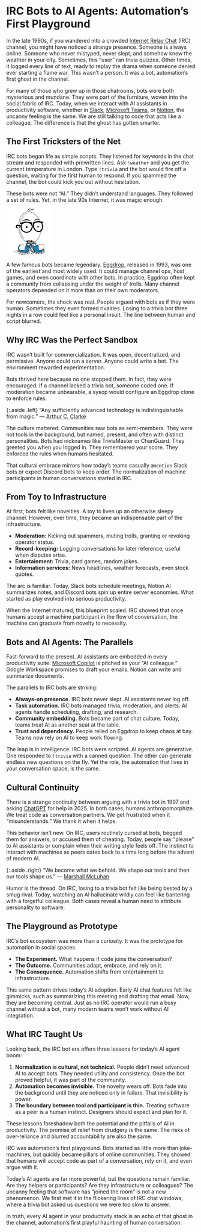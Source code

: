 # IRC Bots to AI Agents: Automation’s First Playground

In the late 1990s, if you wandered into a crowded [Internet Relay Chat](https://en.wikipedia.org/wiki/Internet_Relay_Chat) (IRC) channel, you might have noticed a strange presence. Someone is always online. Someone who never mistyped, never slept, and somehow knew the weather in your city. Sometimes, this “user” ran trivia quizzes. Other times, it logged every line of text, ready to replay the drama when someone denied ever starting a flame war. This wasn’t a person. It was a bot, automation’s first ghost in the channel.

For many of those who grew up in those chatrooms, bots were both mysterious and mundane. They were part of the furniture, woven into the social fabric of IRC. Today, when we interact with AI assistants in productivity software, whether in [Slack](https://slack.com/), [Microsoft Teams](https://en.wikipedia.org/wiki/Microsoft_Teams), or [Notion](https://www.notion.so/), the uncanny feeling is the same. We are still talking to code that acts like a colleague. The difference is that the ghost has gotten smarter.  

## The First Tricksters of the Net

IRC bots began life as simple scripts. They listened for keywords in the chat stream and responded with prewritten lines. Ask `!weather` and you get the current temperature in London. Type `!trivia` and the bot would fire off a question, waiting for the first human to respond. If you spammed the channel, the bot could kick you out without hesitation.  

These bots were not “AI.” They didn’t understand languages. They followed a set of rules. Yet, in the late 90s Internet, it was magic enough.

<a href="https://www.eggheads.org"><img class="small right" src="/static/2025/eggdrop.gif" alt="Eggdrop" loading="lazy"></a>  

A few famous bots became legendary. [Eggdrop](https://en.wikipedia.org/wiki/Eggdrop), released in 1993, was one of the earliest and most widely used. It could manage channel ops, host games, and even coordinate with other bots. In practice, Eggdrop often kept a community from collapsing under the weight of trolls. Many channel operators depended on it more than on their own moderators.  

For newcomers, the shock was real. People argued with bots as if they were human. Sometimes they even formed rivalries. Losing to a trivia bot three nights in a row could feel like a personal insult. The line between human and script blurred.  

## Why IRC Was the Perfect Sandbox

IRC wasn’t built for commercialization. It was open, decentralized, and permissive. Anyone could run a server. Anyone could write a bot. The environment rewarded experimentation.  

Bots thrived here because no one stopped them. In fact, they were encouraged. If a channel lacked a trivia bot, someone coded one. If moderation became unbearable, a sysop would configure an Eggdrop clone to enforce rules.

{:.aside .left}
“Any sufficiently advanced technology is indistinguishable from magic.” — [Arthur C. Clarke](https://en.wikipedia.org/wiki/Arthur_C._Clarke)

The culture mattered. Communities saw bots as semi-members. They were not tools in the background, but named, present, and often with distinct personalities. Bots had nicknames like TriviaMaster or ChanGuard. They greeted you when you logged in. They remembered your score. They enforced the rules when humans hesitated.  

That cultural embrace mirrors how today’s teams casually `@mention` Slack bots or expect Discord bots to keep order. The normalization of machine participants in human conversations started in IRC.  

## From Toy to Infrastructure

At first, bots felt like novelties. A toy to liven up an otherwise sleepy channel. However, over time, they became an indispensable part of the infrastructure.  

- **Moderation:** Kicking out spammers, muting trolls, granting or revoking operator status.  
- **Record-keeping:** Logging conversations for later reference, useful when disputes arise.  
- **Entertainment:** Trivia, card games, random jokes.  
- **Information services:** News headlines, weather forecasts, even stock quotes.  

The arc is familiar. Today, Slack bots schedule meetings, Notion AI summarizes notes, and Discord bots spin up entire server economies. What started as play evolved into serious productivity.  

When the Internet matured, this blueprint scaled. IRC showed that once humans accept a machine participant in the flow of conversation, the machine can graduate from novelty to necessity. 

## Bots and AI Agents: The Parallels

Fast-forward to the present. AI assistants are embedded in every productivity suite. [Microsoft Copilot](https://en.wikipedia.org/wiki/Microsoft_Copilot) is pitched as your “AI colleague.” Google Workspace promises to draft your emails. Notion can write and summarize documents.  

The parallels to IRC bots are striking:  

- **Always-on presence.** IRC bots never slept. AI assistants never log off.  
- **Task automation.** IRC bots managed trivia, moderation, and alerts. AI agents handle scheduling, drafting, and research.  
- **Community embedding.** Bots became part of chat culture. Today, teams treat AI as another seat at the table.  
- **Trust and dependency.** People relied on Eggdrop to keep chaos at bay. Teams now rely on AI to keep work flowing.  

The leap is in intelligence. IRC bots were scripted. AI agents are generative. One responded to `!trivia` with a canned question. The other can generate endless new questions on the fly. Yet the role, the automation that lives in your conversation space, is the same.  

## Cultural Continuity

There is a strange continuity between arguing with a trivia bot in 1997 and asking [ChatGPT](https://chatgpt.com/) for help in 2025. In both cases, humans anthropomorphize. We treat code as conversation partners. We get frustrated when it “misunderstands.” We thank it when it helps.  

This behavior isn’t new. On IRC, users routinely cursed at bots, begged them for answers, or accused them of cheating. Today, people say “please” to AI assistants or complain when their writing style feels off. The instinct to interact with machines as peers dates back to a time long before the advent of modern AI.

{:.aside .right}
“We become what we behold. We shape our tools and then our tools shape us.” — [Marshall McLuhan](https://en.wikipedia.org/wiki/Marshall_McLuhan)

Humor is the thread. On IRC, losing to a trivia bot felt like being bested by a smug rival. Today, watching an AI hallucinate wildly can feel like bantering with a forgetful colleague. Both cases reveal a human need to attribute personality to software.  

## The Playground as Prototype

IRC’s bot ecosystem was more than a curiosity. It was the prototype for automation in social spaces.  

- **The Experiment.** What happens if code joins the conversation?  
- **The Outcome.** Communities adapt, embrace, and rely on it.  
- **The Consequence.** Automation shifts from entertainment to infrastructure.  

This same pattern drives today’s AI adoption. Early AI chat features felt like gimmicks, such as summarizing this meeting and drafting that email. Now, they are becoming central. Just as no IRC operator would run a busy channel without a bot, many modern teams won’t work without AI integration.  

## What IRC Taught Us

Looking back, the IRC bot era offers three lessons for today’s AI agent boom:  

1. **Normalization is cultural, not technical.** People didn’t need advanced AI to accept bots. They needed utility and consistency. Once the bot proved helpful, it was part of the community. 
2. **Automation becomes invisible.** The novelty wears off. Bots fade into the background until they are noticed only in failure. That invisibility is power.  
3. **The boundary between tool and participant is thin.** Treating software as a peer is a human instinct. Designers should expect and plan for it.  

These lessons foreshadow both the potential and the pitfalls of AI in productivity. The promise of relief from drudgery is the same. The risks of over-reliance and blurred accountability are also the same.  

IRC was automation’s first playground. Bots started as little more than joke-machines, but quickly became pillars of online communities. They showed that humans will accept code as part of a conversation, rely on it, and even argue with it.  

Today’s AI agents are far more powerful, but the questions remain familiar. Are they helpers or participants? Are they infrastructure or colleagues? The uncanny feeling that software has “joined the room” is not a new phenomenon. We first met it in the flickering lines of IRC chat windows, where a trivia bot asked us questions we were too slow to answer.  

In truth, every AI agent in your productivity stack is an echo of that ghost in the channel, automation’s first playful haunting of human conversation.